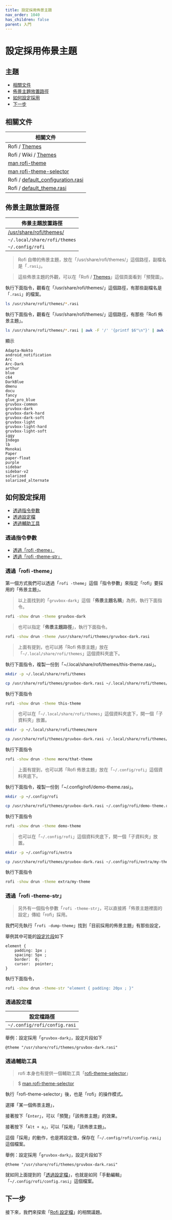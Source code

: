 ```yaml
---
title: 設定採用佈景主題
nav_order: 1040
has_children: false
parent: 入門
---
```



# 設定採用佈景主題




## 主題

* [相關文件](#相關文件)
* [佈景主題放置路徑](#佈景主題放置路徑)
* [如何設定採用](#如何設定採用)
* [下一步](#下一步)





## 相關文件

| 相關文件 |
| ------- |
| Rofi / [Themes](https://davatorium.github.io/rofi/themes/themes/) |
| Rofi / Wiki / [Themes](https://github.com/davatorium/rofi/wiki/Themes) |
| [man rofi-theme](https://github.com/davatorium/rofi/blob/next/doc/rofi-theme.5.markdown) |
| [man rofi-theme-selector](https://github.com/davatorium/rofi/blob/next/doc/rofi-theme-selector.1.markdown) |
| Rofi / [default_configuration.rasi](https://github.com/davatorium/rofi/blob/next/doc/default_configuration.rasi) |
| Rofi / [default_theme.rasi](https://github.com/davatorium/rofi/blob/next/doc/default_theme.rasi) |



## 佈景主題放置路徑

| 佈景主題放置路徑 |
| -------------- |
| [/usr/share/rofi/themes/](https://github.com/davatorium/rofi/tree/next/themes) |
| `~/.local/share/rofi/themes` |
| `~/.config/rofi` |


> Rofi 自帶的佈景主題，放在「/usr/share/rofi/themes/」這個路徑，副檔名是「`.rasi`」。

> 這些佈景主題的外觀，可以在「Rofi / [Themes](https://davatorium.github.io/rofi/themes/themes/)」這個頁面看到「預覽圖」。

執行下面指令，觀看在「/usr/share/rofi/themes/」這個路徑，有那些副檔名是「`.rasi`」的檔案。

``` sh
ls /usr/share/rofi/themes/*.rasi
```

執行下面指令，觀看在「/usr/share/rofi/themes/」這個路徑，有那些「Rofi 佈景主題」。

``` sh
ls /usr/share/rofi/themes/*.rasi | awk -F '/' '{printf $6"\n"}' | awk -F '.rasi' '{printf $1"\n"}' | sort -u
```

顯示

```
Adapta-Nokto
android_notification
Arc
Arc-Dark
arthur
blue
c64
DarkBlue
dmenu
docu
fancy
glue_pro_blue
gruvbox-common
gruvbox-dark
gruvbox-dark-hard
gruvbox-dark-soft
gruvbox-light
gruvbox-light-hard
gruvbox-light-soft
iggy
Indego
lb
Monokai
Paper
paper-float
purple
sidebar
sidebar-v2
solarized
solarized_alternate
```




## 如何設定採用

* [透過指令參數](#透過指令參數)
* [透過設定檔](#透過設定檔)
* [透過輔助工具](#透過輔助工具)




### 透過指令參數

* [透過「rofi -theme」](#透過rofi--theme)
* [透過「rofi -theme-str」](#透過rofi--theme-str)




### 透過「rofi -theme」

第一個方式我們可以透過「`rofi -theme`」這個「指令參數」來指定「rofi」要採用的「佈景主題」。

> 以上面找到的「`gruvbox-dark`」這個「**佈景主題名稱**」為例，執行下面指令。

``` sh
rofi -show drun -theme gruvbox-dark
```

> 也可以指定「**佈景主題路徑**」，執行下面指令。

``` sh
rofi -show drun -theme /usr/share/rofi/themes/gruvbox-dark.rasi
```








> 上面有提到，也可以將「Rofi 佈景主題」放在「`~/.local/share/rofi/themes`」這個資料夾底下。

執行下面指令，複製一份到「~/.local/share/rofi/themes/this-theme.rasi」。

``` sh
mkdir -p ~/.local/share/rofi/themes

cp /usr/share/rofi/themes/gruvbox-dark.rasi ~/.local/share/rofi/themes/this-theme.rasi
```

執行下面指令

``` sh
rofi -show drun -theme this-theme
```




> 也可以在「`~/.local/share/rofi/themes`」這個資料夾底下，開一個「子資料夾」放置。

``` sh
mkdir -p ~/.local/share/rofi/themes/more

cp /usr/share/rofi/themes/gruvbox-dark.rasi ~/.local/share/rofi/themes/more/that-theme.rasi
```

執行下面指令

``` sh
rofi -show drun -theme more/that-theme
```








> 上面有提到，也可以將「Rofi 佈景主題」放在「`~/.config/rofi`」這個資料夾底下。

執行下面指令，複製一份到「~/.config/rofi/demo-theme.rasi」。

``` sh
mkdir -p ~/.config/rofi

cp /usr/share/rofi/themes/gruvbox-dark.rasi ~/.config/rofi/demo-theme.rasi
```

執行下面指令

``` sh
rofi -show drun -theme demo-theme
```




> 也可以在「`~/.config/rofi`」這個資料夾底下，開一個「子資料夾」放置。

``` sh
mkdir -p ~/.config/rofi/extra

cp /usr/share/rofi/themes/gruvbox-dark.rasi ~/.config/rofi/extra/my-theme.rasi
```

執行下面指令

``` sh
rofi -show drun -theme extra/my-theme
```




### 透過「rofi -theme-str」

> 另外有一個指令參數「`rofi -theme-str`」，可以直接將「佈景主題裡面的設定」傳給「rofi」採用。


我們可先執行「`rofi -dump-theme`」找到「目前採用的佈景主題」有那些設定，

舉例其中可能的[設定片段](https://github.com/davatorium/rofi/blob/next/doc/default_theme.rasi#L34-L39)如下

```
element {
    padding: 1px ;
    spacing: 5px ;
    border:  0;
    cursor:  pointer;
}
```

執行下面指令，

``` sh
rofi -show drun -theme-str "element { padding: 20px ; }"
```




### 透過設定檔

| 設定檔路徑 |
| --------- |
| `~/.config/rofi/config.rasi` |

舉例：設定採用「`gruvbox-dark`」，設定片段如下

```
@theme "/usr/share/rofi/themes/gruvbox-dark.rasi"
```




### 透過輔助工具

> rofi 本身也有提供一個輔助工具「[rofi-theme-selector](https://github.com/davatorium/rofi/blob/next/script/rofi-theme-selector)」

> $ [man rofi-theme-selector](https://github.com/davatorium/rofi/blob/next/doc/rofi-theme-selector.1.markdown)


執行「rofi-theme-selector」後，也是「rofi」的操作模式。

選擇「某一個佈景主題」，

接著按下「`Enter`」，可以「預覽」「該佈景主題」的效果。

接著按下「`Alt + a`」，可以「採用」「該佈景主題」。

這個「採用」的動作，也是將設定值，保存在「`~/.config/rofi/config.rasi`」這個檔案。


舉例：設定採用「`gruvbox-dark`」，設定片段如下

```
@theme "/usr/share/rofi/themes/gruvbox-dark.rasi"
```

就如同上面提到的「[透過設定檔](#透過設定檔)」，也就是如同「手動編輯」「`~/.config/rofi/config.rasi`」這個檔案。




## 下一步

接下來，我們來探索「[Rofi 設定檔](https://samwhelp.github.io/note-about-rofi/read/start/config-file.html)」的相關議題。
